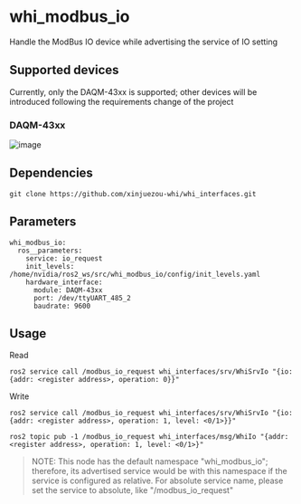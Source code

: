 # whi_modbus_io
Handle the ModBus IO device while advertising the service of IO setting

## Supported devices
Currently, only the DAQM-43xx is supported; other devices will be introduced following the requirements change of the project

### DAQM-43xx
![image](https://github.com/xinjuezou-whi/whi_modbus_io/assets/72239958/4559a32d-8cd6-460f-b29d-a676bea59959)

## Dependencies
```
git clone https://github.com/xinjuezou-whi/whi_interfaces.git
```

## Parameters
```
whi_modbus_io:
  ros__parameters:
    service: io_request
    init_levels: /home/nvidia/ros2_ws/src/whi_modbus_io/config/init_levels.yaml
    hardware_interface:
      module: DAQM-43xx
      port: /dev/ttyUART_485_2
      baudrate: 9600
```

## Usage
Read
```
ros2 service call /modbus_io_request whi_interfaces/srv/WhiSrvIo "{io: {addr: <register address>, operation: 0}}"
```

Write
```
ros2 service call /modbus_io_request whi_interfaces/srv/WhiSrvIo "{io: {addr: <register address>, operation: 1, level: <0/1>}}"
```

```
ros2 topic pub -1 /modbus_io_request whi_interfaces/msg/WhiIo "{addr: <register address>, operation: 1, level: <0/1>}"
```

> NOTE: This node has the default namespace "whi_modbus_io"; therefore, its advertised service would be with this namespace if the service is configured as relative. For absolute service name, please set the service to absolute, like "/modbus_io_request"
